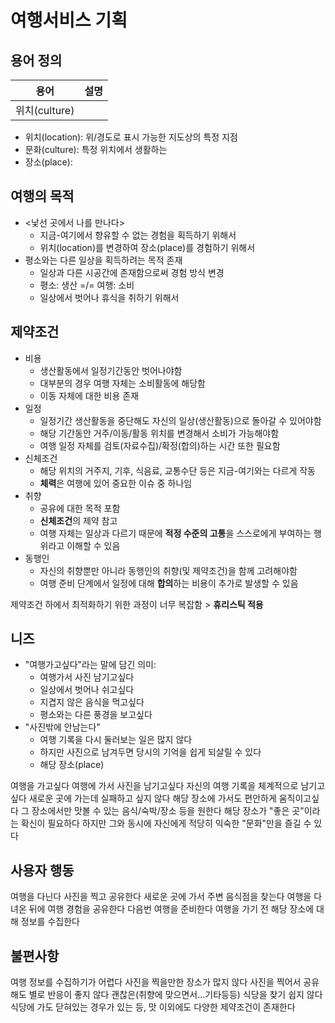 <!-- Day11.md -->

# 여행서비스 기획

## 용어 정의
|용어|설명|
|---|---|
|위치(culture)|

- 위치(location): 위/경도로 표시 가능한 지도상의 특정 지점
- 문화(culture): 특정 위치에서 생활하는 
- 장소(place): 

## 여행의 목적
- <낯선 곳에서 나를 만나다>
    - 지금-여기에서 향유할 수 없는 경험을 획득하기 위해서
    - 위치(location)를 변경하여 장소(place)를 경험하기 위해서
- 평소와는 다른 일상을 획득하려는 목적 존재
    - 일상과 다른 시공간에 존재함으로써 경험 방식 변경
    - 평소: 생산 =/= 여행: 소비
    - 일상에서 벗어나 휴식을 취하기 위해서

## 제약조건
- 비용
    - 생산활동에서 일정기간동안 벗어나야함
    - 대부분의 경우 여행 자체는 소비활동에 해당함
    - 이동 자체에 대한 비용 존재
- 일정
    - 일정기간 생산활동을 중단해도 자신의 일상(생산활동)으로 돌아갈 수 있어야함
    - 해당 기간동안 거주/이동/활동 위치를 변경해서 소비가 가능해야함
    - 여행 일정 자체를 검토(자료수집)/확정(합의)하는 시간 또한 필요함
- 신체조건
    - 해당 위치의 거주지, 기후, 식음료, 교통수단 등은 지금-여기와는 다르게 작동
    - **체력**은 여행에 있어 중요한 이슈 중 하나임
- 취향
    - 공유에 대한 목적 포함
    - **신체조건**의 제약 참고
    - 여행 자체는 일상과 다르기 때문에 **적정 수준의 고통**을 스스로에게 부여하는 행위라고 이해할 수 있음
- 동행인
    - 자신의 취향뿐만 아니라 동행인의 취향(및 제약조건)을 함께 고려해야함
    - 여행 준비 단계에서 일정에 대해 **합의**하는 비용이 추가로 발생할 수 있음

제약조건 하에서 최적화하기 위한 과정이 너무 복잡함 > **휴리스틱 적용**

## 니즈
- "여행가고싶다"라는 말에 담긴 의미:
    - 여행가서 사진 남기고싶다
    - 일상에서 벗어나 쉬고싶다
    - 지겹지 않은 음식을 먹고싶다
    - 평소와는 다른 풍경을 보고싶다
- "사진밖에 안남는다"
    - 여행 기록을 다시 둘러보는 일은 많지 않다
    - 하지만 사진으로 남겨두면 당시의 기억을 쉽게 되살릴 수 있다
    - 해당 장소(place)


여행을 가고싶다
여행에 가서 사진을 남기고싶다
자신의 여행 기록을 체계적으로 남기고싶다
새로운 곳에 가는데 실패하고 싶지 않다
해당 장소에 가서도 편안하게 움직이고싶다
그 장소에서만 맛볼 수 있는 음식/숙박/장소 등을 원한다
해당 장소가 "좋은 곳"이라는 확신이 필요하다
하지만 그와 동시에 자신에게 적당히 익숙한 "문화"만을 즐길 수 있다

## 사용자 행동
여행을 다닌다
사진을 찍고 공유한다
새로운 곳에 가서 주변 음식점을 찾는다
여행을 다녀온 뒤에 여행 경험을 공유한다
다음번 여행을 준비한다
여행을 가기 전 해당 장소에 대해 정보를 수집한다


## 불편사항
여행 정보를 수집하기가 어렵다
사진을 찍을만한 장소가 많지 않다
사진을 찍어서 공유해도 별로 반응이 좋지 않다
괜찮은(취향에 맞으면서...기타등등) 식당을 찾기 쉽지 않다
식당에 가도 닫혀있는 경우가 있는 등, 맛 이외에도 다양한 제약조건이 존재한다
